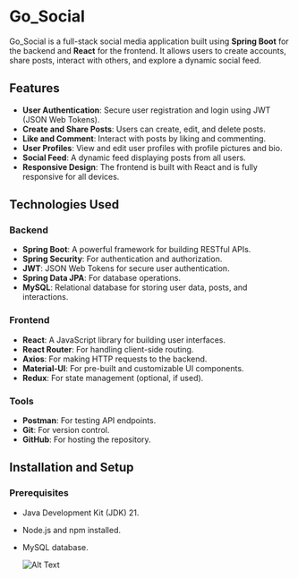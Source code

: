 # Go_Social

Go_Social is a full-stack social media application built using **Spring Boot** for the backend and **React** for the frontend. It allows users to create accounts, share posts, interact with others, and explore a dynamic social feed.

## Features

- **User Authentication**: Secure user registration and login using JWT (JSON Web Tokens).
- **Create and Share Posts**: Users can create, edit, and delete posts.
- **Like and Comment**: Interact with posts by liking and commenting.
- **User Profiles**: View and edit user profiles with profile pictures and bio.
- **Social Feed**: A dynamic feed displaying posts from all users.
- **Responsive Design**: The frontend is built with React and is fully responsive for all devices.

## Technologies Used

### Backend
- **Spring Boot**: A powerful framework for building RESTful APIs.
- **Spring Security**: For authentication and authorization.
- **JWT**: JSON Web Tokens for secure user authentication.
- **Spring Data JPA**: For database operations.
- **MySQL**: Relational database for storing user data, posts, and interactions.

### Frontend
- **React**: A JavaScript library for building user interfaces.
- **React Router**: For handling client-side routing.
- **Axios**: For making HTTP requests to the backend.
- **Material-UI**: For pre-built and customizable UI components.
- **Redux**: For state management (optional, if used).

### Tools
- **Postman**: For testing API endpoints.
- **Git**: For version control.
- **GitHub**: For hosting the repository.

## Installation and Setup

### Prerequisites
- Java Development Kit (JDK) 21.
- Node.js and npm installed.
- MySQL database.

  ![Alt Text](/image.png)
